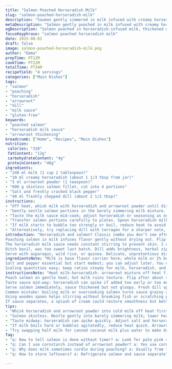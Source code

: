 ```yaml
---
title: "Salmon Poached Horseradish Milk"
slug: "salmon-poached-horseradish-milk"
description: "Saumon gently simmered in milk infused with creamy horseradish and lightly thickened with arrowroot. Four skinless fillets poached delicately till tender, seasoned with fresh dill rather than basil for an herbal twist. A quick alternative to corn starch, arrowroot brings clarity and smooth texture. Serve with sautéed asparagus and wild rice or quiona for a rustic meal. Timing is flexible; melt and bubble of milk signals readiness. Ideal for cooks needing a quick pan dish with subtle heat and clean flavors without eggs, nuts, or gluten."
metaDescription: "Salmon gently poached in milk infused with creamy horseradish and arrowroot thickened sauce. Fresh dill brightens, served with asparagus and wild rice, subtle herbal notes."
ogDescription: "Salmon poached in horseradish-infused milk, thickened with arrowroot. Delicate flavors, fresh dill finish, served with crisp asparagus and nutty wild rice or quinoa."
focusKeyphrase: "salmon poached horseradish milk"
date: 2025-08-02
draft: false
image: salmon-poached-horseradish-milk.png
author: "Emma"
prepTime: PT12M
cookTime: PT22M
totalTime: PT34M
recipeYield: "4 servings"
categories: ["Main Dishes"]
tags:
- "salmon"
- "poaching"
- "horseradish"
- "arrowroot"
- "dill"
- "milk sauce"
- "gluten-free"
keywords:
- "poached salmon"
- "horseradish milk sauce"
- "arrowroot thickening"
breadcrumb: ["Home", "Recipes", "Main Dishes"]
nutrition: 
 calories: "310"
 fatContent: "12g"
 carbohydrateContent: "4g"
 proteinContent: "40g"
ingredients:
- "240 ml milk (1 cup 1 tablespoon)"
- "20 ml creamy horseradish (about 1 1/3 tbsp from jar)"
- "5 ml arrowroot powder (1 teaspoon)"
- "600 g skinless salmon fillet, cut into 4 portions"
- "Salt and freshly cracked black pepper"
- "40 ml freshly chopped dill (about 2 1/2 tbsp)"
instructions:
- "Off heat, whisk milk with horseradish and arrowroot powder until dissolved; no lumps. Slowly warm over medium-low, stir constantly to prevent scorching. When tiny bubbles form at edges and milk fools around a bit, season well with salt and pepper."
- "Gently nestle salmon portions in the barely simmering milk mixture. Lower heat to very gentle poach. Let each side cook about 4 minutes, skimming or stirring milk gently to avoid skin formation. Watch salmon turn pale pink and firm but tender when pressed lightly."
- "Taste the milk sauce mid-cook; adjust horseradish or seasoning as needed to avoid overpowering bit — fresh dill will later brighten the finish."
- "Transfer salmon portions carefully to plates. Spoon horseradish milk over the fish with fresh dill sprinkled on top. Serve immediately alongside sautéed vegetables like asparagus or green beans and nutty wild rice or quinoa."
- "If milk starts to bubble too strongly or boil, reduce heat to avoid curdling. Arrowroot thickens quicker and clearer than cornstarch but overheated milk still splits."
- "Alternatively, try replacing dill with tarragon for a sharper note, or swap milk for half coconut milk plus water for a dairy-free twist. Keep poaching low and slow to retain silky texture."
introduction: "Horseradish and salmon? Classic combo you don’t see often poached this way. Tried a dozen times before, sometimes curdled the milk or overpowered the delicate fish. Learned it’s all in the timing and heat control — milk needs to bubble slight, no more. Arrowroot replaces cornstarch for cleaner finish. Horseradish, creamy jar form works better than dry flakes — blends smooth. Dill over basil this time; freshness cuts the dairy richness.
Poaching salmon in milk infuses flavor gently without drying out. Flip carefully — fish flesh changes visibly— pale, opaque, firm but not stiff. Ripest moment is when it flakes under gentle press with fork. Too fast, just blindly timing, ends chewy or bland.
The horseradish milk sauce needs constant stirring to prevent skin. I use a wooden spoon; plastic spatula sticks.
Ditch basil, was too sweet last batch. Dill adds brightness, herbal zip.
Serve with asparagus, wild rice, or quinoa. Delicate, unpretentious dish for weeknights or when fancy seems too much."
ingredientsNote: "Milk is base flavor carrier here; whole milk or 2% both work but whole gives richer mouthfeel. Creamier horseradish in jar avoids gritty texture; powder can be too sharp or uneven. Arrowroot powder chosen for clarity and quicker thickening vs cornstarch, but don't overheat or sauce breaks. Salmon should be skinless, fresh or thawed well—skin adds texture but my experiments showed skinless absorbs milk flavor better. Fresh dill better than dried; brightens the sauce and contrasts creamy milk.
Salt and pepper essential but start modest; you can adjust later. You can swap dill for tarragon or chives for different herbal notes if desired. If dairy intolerant, substitute half milk with canned coconut milk and water but watch for coconut aroma, horseradish cuts through though.
Scaling quantities easy; keep ratios steady for milk, horseradish, and arrowroot."
instructionsNote: "Heat milk-horseradish- arrowroot mixture off heat first for smooth blend, then gently warm until you see small bubbles at edges. This signals near-simmer without burning milk.
Poach salmon on gentle heat; hot milk ruins texture. Flip after about 4 minutes, fish will start to turn opaque and firm but not dry. Constant light stirring of milk minimizes thick skin forming on top.
Taste sauce mid-way; horseradish can spike if added too early or too much. Adjust salt then.
Serve salmon immediately, sauce thickened but not gloopy. Fresh dill sprinkled last adds aroma and crisp contrast.
Common mistake: boiling milk or overcooking salmon turns sauce grainy and fish tough. Patience pays.
Using wooden spoon helps stirring without breaking fish or scratching pan.
If sauce separates, a splash of cream could restore smoothness but better is control of heat upfront."
tips:
- "Whisk horseradish and arrowroot powder into cold milk off heat first. Avoid lumps. Slowly heat milk under medium low; watch for tiny bubbles at edges signaling just below simmer. No roiling boil or milk splits. Stir constantly with wooden spoon to stop skin forming. Plastic tools stick easy here."
- "Salmon skinless. Nestle gently into barely simmering milk; lower heat immediately to keep gentle poach. Flip after around four minutes per side. Flesh changes sight and touch—pale pink, firm but still tender under slight fork press. Timing matters; undercooked is limp, overdone turns dry and tough."
- "Taste midway: horseradish can spike quickly. Adjust salt and horseradish then, not at start. Fresh dill added at end for bright herbal lift, replaces basil’s sweetness from older tries. Tarragon or chives works if you want sharper or milder twist."
- "If milk boils hard or bubbles agitatedly, reduce heat quick. Arrowroot thickens faster than cornstarch but overheated milk sauce breaks, becomes grainy or split. Skim milk surface gently if skin forms despite stirring; thicker skin ruins delicate texture."
- "Try swapping half milk for canned coconut milk plus water to make dairy free. Coconut aroma noticeable but balanced with horseradish sharpness. Keep heat very low when poaching; too hot ruins silky texture. Keep stirring milk lightly throughout poach to keep sauce clear."
faq:
- "q: How to tell salmon is done without timer? a: Look for pale pink color, flesh turns opaque and firm but tender. Press gently with fork, it should flake easily but not mushy. Watch the milk for tiny bubbles creating slow movement, signals gentle heat."
- "q: Can I use cornstarch instead of arrowroot powder? a: Yes use cornstarch but arrowroot thickens quicker and clearer. Cornstarch sauce can be cloudier, needs more careful simmer. Avoid boiling either; milk splits easily with high heat. Stir constantly, patience helps."
- "q: Why does milk sometimes curdle during poaching? a: Usually from too high heat or boiling milk hard. Keep temperature low, watch for small bubbles not aggressive boil. Overheating makes proteins break down and separate. Stir often; avoid pauses. Alternative is adding small cream splash to smooth if splits."
- "q: How to store leftovers? a: Refrigerate salmon and sauce separately if possible. Store in airtight container, keep sauce chilled tight to prevent thick skin formation. Reheat gently on low heat, stir milk sauce slowly. Avoid microwave high heat; sauces separate fast."

---
```

